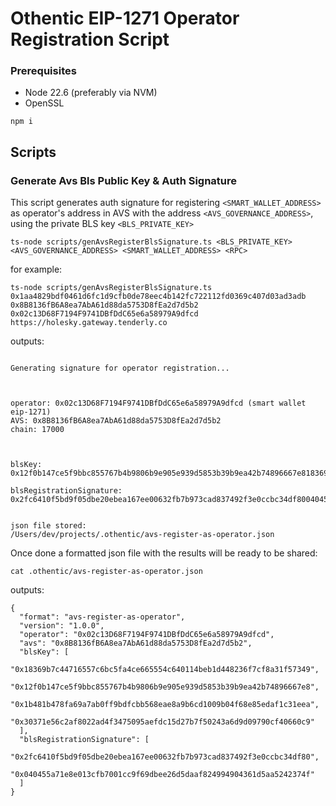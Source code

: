 # Othentic EIP-1271 Operator Registration Script


### Prerequisites
- Node 22.6 (preferably via NVM)
- OpenSSL

```
npm i
```


## Scripts

### Generate Avs Bls Public Key & Auth Signature

This script generates auth signature for registering `<SMART_WALLET_ADDRESS>` as operator's address in AVS with the address `<AVS_GOVERNANCE_ADDRESS>`, using the private BLS key `<BLS_PRIVATE_KEY>`

```
ts-node scripts/genAvsRegisterBlsSignature.ts <BLS_PRIVATE_KEY> <AVS_GOVERNANCE_ADDRESS> <SMART_WALLET_ADDRESS> <RPC>
```

for example:

```
ts-node scripts/genAvsRegisterBlsSignature.ts 0x1aa4829bdf0461d6fc1d9cfb0de78eec4b142fc722112fd0369c407d03ad3adb 0x8B8136fB6A8ea7AbA61d88da5753D8fEa2d7d5b2 0x02c13D68F7194F9741DBfDdC65e6a58979A9dfcd https://holesky.gateway.tenderly.co
```

outputs:
```

Generating signature for operator registration...



operator: 0x02c13D68F7194F9741DBfDdC65e6a58979A9dfcd (smart wallet eip-1271)
AVS: 0x8B8136fB6A8ea7AbA61d88da5753D8fEa2d7d5b2
chain: 17000



blsKey: 
0x12f0b147ce5f9bbc855767b4b9806b9e905e939d5853b39b9ea42b74896667e818369b7c44716557c6bc5fa4ce665554c640114beb1d448236f7cf8a31f57349,0x30371e56c2af8022ad4f3475095aefdc15d27b7f50243a6d9d09790cf40660c91b481b478fa69a7ab0ff9bdfcbb568eae8a9b6cd1009b04f68e85edaf1c31eea

blsRegistrationSignature: 
0x2fc6410f5bd9f05dbe20ebea167ee00632fb7b973cad837492f3e0ccbc34df80040455a71e8e013cfb7001cc9f69dbee26d5daaf824994904361d5aa5242374f


json file stored: 
/Users/dev/projects/.othentic/avs-register-as-operator.json

```

Once done a formatted json file with the results will be ready to be shared:

```
cat .othentic/avs-register-as-operator.json
```

outputs:

```
{
  "format": "avs-register-as-operator",
  "version": "1.0.0",
  "operator": "0x02c13D68F7194F9741DBfDdC65e6a58979A9dfcd",
  "avs": "0x8B8136fB6A8ea7AbA61d88da5753D8fEa2d7d5b2",
  "blsKey": [
    "0x18369b7c44716557c6bc5fa4ce665554c640114beb1d448236f7cf8a31f57349",
    "0x12f0b147ce5f9bbc855767b4b9806b9e905e939d5853b39b9ea42b74896667e8",
    "0x1b481b478fa69a7ab0ff9bdfcbb568eae8a9b6cd1009b04f68e85edaf1c31eea",
    "0x30371e56c2af8022ad4f3475095aefdc15d27b7f50243a6d9d09790cf40660c9"
  ],
  "blsRegistrationSignature": [
    "0x2fc6410f5bd9f05dbe20ebea167ee00632fb7b973cad837492f3e0ccbc34df80",
    "0x040455a71e8e013cfb7001cc9f69dbee26d5daaf824994904361d5aa5242374f"
  ]
}
```